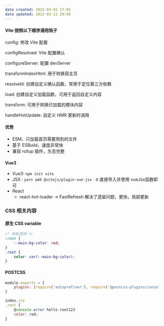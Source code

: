 ```yaml
---
date created: 2022-03-03 17:03
date updated: 2022-03-11 20:50
---
```


#### Vite 按照以下顺序调用钩子

config: 修改 Vite 配置

configResolved: Vite 配置确认

configureServer: 配置 devServer

transformIndexHtml: 用于转换宿主页

resolveId: 创建自定义确认函数，常用于定位第三方依赖

load: 创建自定义加载函数，可用于返回自定义内容

transform: 可用于转换已加载的模块内容

handleHotUpdate: 自定义 HMR 更新时调用

#### 优势

- ESM，只加载首页需要用到的文件
- 基于 ESBuild，速度非常快
- 兼容 rollup 插件，生态完整

#### Vue3

- Vue3: `npm init vite`
- JSX : `yarn add @vitejs/plugin-vue-jsx -D` 直接导入并使用 vueJsx函数即可
- React
	- react-hot-loader -> FastRefresh 解决了遗留问题，更快，局部更新

### CSS 相关内容

#### 原生 CSS variable

```css
/* 命名空间 */
:root {
	--main-bg-color: red;
}
.root {
	color: var(--main-bg-color);
}
```

#### POSTCSS

```js
module.exports = {
	plugins: [require('autoprefixer'), require('@postcss-plugins/console')]
}

index.css
.root {
	@console.error hello root123
	color: red;
}
```
